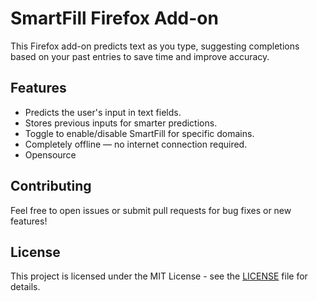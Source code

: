 # SmartFill Firefox Add-on

This Firefox add-on predicts text as you type, suggesting completions based on your past entries to save time and improve accuracy.

## Features
- Predicts the user's input in text fields.
- Stores previous inputs for smarter predictions.
- Toggle to enable/disable SmartFill for specific domains.
- Completely offline — no internet connection required.
- Opensource

## Contributing
Feel free to open issues or submit pull requests for bug fixes or new features!

## License
This project is licensed under the MIT License - see the [LICENSE](LICENSE) file for details.
